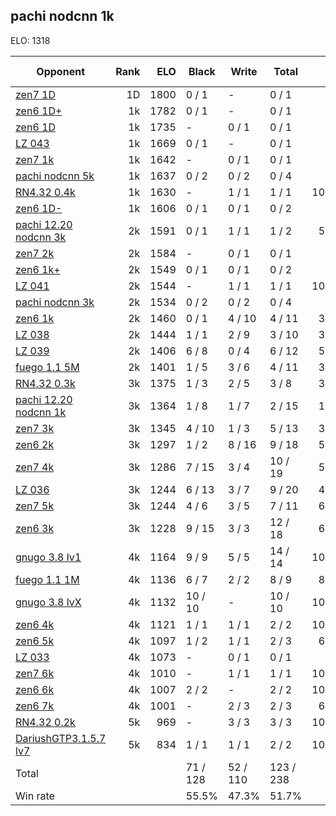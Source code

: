 ## pachi nodcnn 1k ##

ELO: 1318

Opponent | Rank | ELO | Black | Write | Total | Win rate
---------|-----:|----:|-------|-------|-------|-------:
[zen7 1D](zen7%201D.md) | 1D | 1800 | 0 / 1 | - | 0 / 1 | 0.0%
[zen6 1D+](zen6%201D+.md) | 1k | 1782 | 0 / 1 | - | 0 / 1 | 0.0%
[zen6 1D](zen6%201D.md) | 1k | 1735 | - | 0 / 1 | 0 / 1 | 0.0%
[LZ 043](LZ%20043.md) | 1k | 1669 | 0 / 1 | - | 0 / 1 | 0.0%
[zen7 1k](zen7%201k.md) | 1k | 1642 | - | 0 / 1 | 0 / 1 | 0.0%
[pachi nodcnn 5k](pachi%20nodcnn%205k.md) | 1k | 1637 | 0 / 2 | 0 / 2 | 0 / 4 | 0.0%
[RN4.32 0.4k](RN4.32%200.4k.md) | 1k | 1630 | - | 1 / 1 | 1 / 1 | 100.0%
[zen6 1D-](zen6%201D-.md) | 1k | 1606 | 0 / 1 | 0 / 1 | 0 / 2 | 0.0%
[pachi 12.20 nodcnn 3k](pachi%2012.20%20nodcnn%203k.md) | 2k | 1591 | 0 / 1 | 1 / 1 | 1 / 2 | 50.0%
[zen7 2k](zen7%202k.md) | 2k | 1584 | - | 0 / 1 | 0 / 1 | 0.0%
[zen6 1k+](zen6%201k+.md) | 2k | 1549 | 0 / 1 | 0 / 1 | 0 / 2 | 0.0%
[LZ 041](LZ%20041.md) | 2k | 1544 | - | 1 / 1 | 1 / 1 | 100.0%
[pachi nodcnn 3k](pachi%20nodcnn%203k.md) | 2k | 1534 | 0 / 2 | 0 / 2 | 0 / 4 | 0.0%
[zen6 1k](zen6%201k.md) | 2k | 1460 | 0 / 1 | 4 / 10 | 4 / 11 | 36.4%
[LZ 038](LZ%20038.md) | 2k | 1444 | 1 / 1 | 2 / 9 | 3 / 10 | 30.0%
[LZ 039](LZ%20039.md) | 2k | 1406 | 6 / 8 | 0 / 4 | 6 / 12 | 50.0%
[fuego 1.1 5M](fuego%201.1%205M.md) | 2k | 1401 | 1 / 5 | 3 / 6 | 4 / 11 | 36.4%
[RN4.32 0.3k](RN4.32%200.3k.md) | 3k | 1375 | 1 / 3 | 2 / 5 | 3 / 8 | 37.5%
[pachi 12.20 nodcnn 1k](pachi%2012.20%20nodcnn%201k.md) | 3k | 1364 | 1 / 8 | 1 / 7 | 2 / 15 | 13.3%
[zen7 3k](zen7%203k.md) | 3k | 1345 | 4 / 10 | 1 / 3 | 5 / 13 | 38.5%
[zen6 2k](zen6%202k.md) | 3k | 1297 | 1 / 2 | 8 / 16 | 9 / 18 | 50.0%
[zen7 4k](zen7%204k.md) | 3k | 1286 | 7 / 15 | 3 / 4 | 10 / 19 | 52.6%
[LZ 036](LZ%20036.md) | 3k | 1244 | 6 / 13 | 3 / 7 | 9 / 20 | 45.0%
[zen7 5k](zen7%205k.md) | 3k | 1244 | 4 / 6 | 3 / 5 | 7 / 11 | 63.6%
[zen6 3k](zen6%203k.md) | 3k | 1228 | 9 / 15 | 3 / 3 | 12 / 18 | 66.7%
[gnugo 3.8 lv1](gnugo%203.8%20lv1.md) | 4k | 1164 | 9 / 9 | 5 / 5 | 14 / 14 | 100.0%
[fuego 1.1 1M](fuego%201.1%201M.md) | 4k | 1136 | 6 / 7 | 2 / 2 | 8 / 9 | 88.9%
[gnugo 3.8 lvX](gnugo%203.8%20lvX.md) | 4k | 1132 | 10 / 10 | - | 10 / 10 | 100.0%
[zen6 4k](zen6%204k.md) | 4k | 1121 | 1 / 1 | 1 / 1 | 2 / 2 | 100.0%
[zen6 5k](zen6%205k.md) | 4k | 1097 | 1 / 2 | 1 / 1 | 2 / 3 | 66.7%
[LZ 033](LZ%20033.md) | 4k | 1073 | - | 0 / 1 | 0 / 1 | 0.0%
[zen7 6k](zen7%206k.md) | 4k | 1010 | - | 1 / 1 | 1 / 1 | 100.0%
[zen6 6k](zen6%206k.md) | 4k | 1007 | 2 / 2 | - | 2 / 2 | 100.0%
[zen6 7k](zen6%207k.md) | 4k | 1001 | - | 2 / 3 | 2 / 3 | 66.7%
[RN4.32 0.2k](RN4.32%200.2k.md) | 5k | 969 | - | 3 / 3 | 3 / 3 | 100.0%
[DariushGTP3.1.5.7 lv7](DariushGTP3.1.5.7%20lv7.md) | 5k | 834 | 1 / 1 | 1 / 1 | 2 / 2 | 100.0%
Total | | | 71 / 128 | 52 / 110 | 123 / 238 | 
Win rate| | | 55.5% | 47.3% | 51.7% | 

